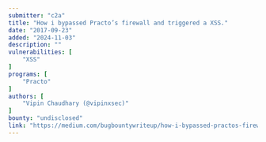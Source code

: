 ```yaml
---
submitter: "c2a"
title: "How i bypassed Practo’s firewall and triggered a XSS."
date: "2017-09-23"
added: "2024-11-03"
description: ""
vulnerabilities: [
    "XSS"
]
programs: [
    "Practo"
]
authors: [
    "Vipin Chaudhary (@vipinxsec)"
]
bounty: "undisclosed"
link: "https://medium.com/bugbountywriteup/how-i-bypassed-practos-firewall-and-triggered-a-xss-b30164a8f1dc"
---
```




